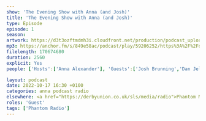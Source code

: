 ```yaml
---
show: 'The Evening Show with Anna (and Josh)'
title: 'The Evening Show with Anna (and Josh)'
type: Episode
episode: 1
season: 
artwork: https://d3t3ozftmdmh3i.cloudfront.net/production/podcast_uploaded_episode400/22149699/22149699-1666035763957-46fa2cbc14a06.jpg
mp3: https://anchor.fm/s/849e58ac/podcast/play/59206252/https%3A%2F%2Fd3ctxlq1ktw2nl.cloudfront.net%2Fstaging%2F2022-9-17%2F414df8ef-2cb5-6776-1fb3-f015eb13950f.mp3
filelength: 170674680
duration: 2560
explicit: Yes
people: ['Hosts':['Anna Alexander'], 'Guests':['Josh Brunning','Dan Jellicoe']]

layout: podcast
date: 2022-10-17 16:30 +0100
categories: anna podcast radio
elsewhere: <a href="https://derbyunion.co.uk/sls/media/radio">Phantom Media</a>
roles: 'Guest'
tags: ['Phantom Radio']
---
```

